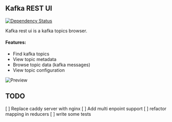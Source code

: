 ## Kafka REST UI
[![Dependency Status](https://david-dm.org/nodefluent/kafka-rest-ui.svg)](https://david-dm.org/nodefluent/kafka-rest-ui)

Kafka rest ui is a kafka topics browser.

#### Features:
- Find kafka topics
- View topic metadata
- Browse topic data (kafka messages)
- View topic configuration

![Preview](https://raw.githubusercontent.com/nodefluent/kafka-rest-ui/master/preview.png)


## TODO

[ ] Replace caddy server with nginx
[ ] Add multi enpoint support
[ ] refactor mapping in reducers
[ ] write some tests
